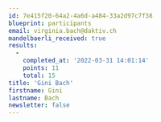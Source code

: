```yaml
---
id: 7e415f20-64a2-4a6d-a484-33a2d97c7f38
blueprint: participants
email: virginia.bach@daktiv.ch
mandelbaerli_received: true
results:
  -
    completed_at: '2022-03-31 14:01:14'
    points: 11
    total: 15
title: 'Gini Bach'
firstname: Gini
lastname: Bach
newsletter: false
---
```

